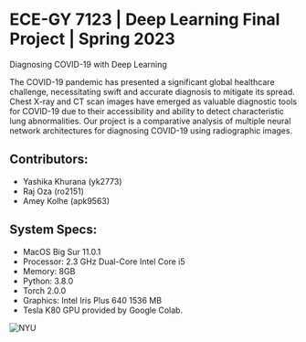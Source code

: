 # ECE-GY 7123 | Deep Learning Final Project | Spring 2023

Diagnosing COVID-19 with Deep Learning

The COVID-19 pandemic has presented a significant global healthcare challenge, necessitating swift and accurate diagnosis to mitigate its spread. Chest X-ray and CT scan images have emerged as valuable diagnostic tools for COVID-19 due to their accessibility and ability to detect characteristic lung abnormalities. Our project is a comparative analysis of multiple neural network architectures for diagnosing COVID-19 using radiographic images.

## Contributors:
* Yashika Khurana (yk2773)
* Raj Oza (ro2151)
* Amey Kolhe (apk9563)

## System Specs:
* MacOS Big Sur 11.0.1
* Processor: 2.3 GHz Dual-Core Intel Core i5
* Memory: 8GB
* Python: 3.8.0
* Torch 2.0.0
* Graphics: Intel Iris Plus 640 1536 MB
* Tesla K80 GPU provided by Google Colab.

![NYU](https://logos-world.net/wp-content/uploads/2021/09/NYU-Logo.png)
